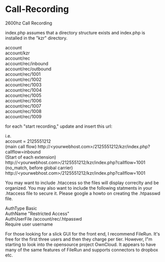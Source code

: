 # Call-Recording
2600hz Call Recording

index.php assumes that a directory structure exists and index.php is installed in the "kzr" directory.

account \
account/kzr \
account/rec \
  account/rec/inbound \
  account/rec/outbound \
  account/rec/1001 \
  account/rec/1002 \
  account/rec/1003 \
  account/rec/1004 \
  account/rec/1005 \
  account/rec/1006 \
  account/rec/1007 \
  account/rec/1008 \
  account/rec/1009 


for each "start recording," update and insert this url:

i.e. \
account = 2125551212 \
(main call flow) http://<yourwebhost.com>/2125551212/kzr/index.php?callflow=inbound \
(Start of each extension) http://<yourwebhost.com>/2125551212/kzr/index.php?callflow=1001 \
(no_match, before global carrier) http://<yourwebhost.com>/2125551212/kzr/index.php?callflow=1001 

You may want to include .htaccess so the files will display correclty and be organized.
You may also want to include the following statments in your .htaccess file to secure it. Please google a howto 
on creating the .htpasswd file.

AuthType Basic \
AuthName "Restricted Access" \
AuthUserFile /account/rec/.htpasswd \
Require user username

For those looking for a slick GUI for the front end, I recommend FileRun. It's free for the first three users and then they charge per tier. However, I"m starting to look into the opensource project OwnCloud. It appears to have many of the same features of FileRun and supports connectors to dropbox etc.  
